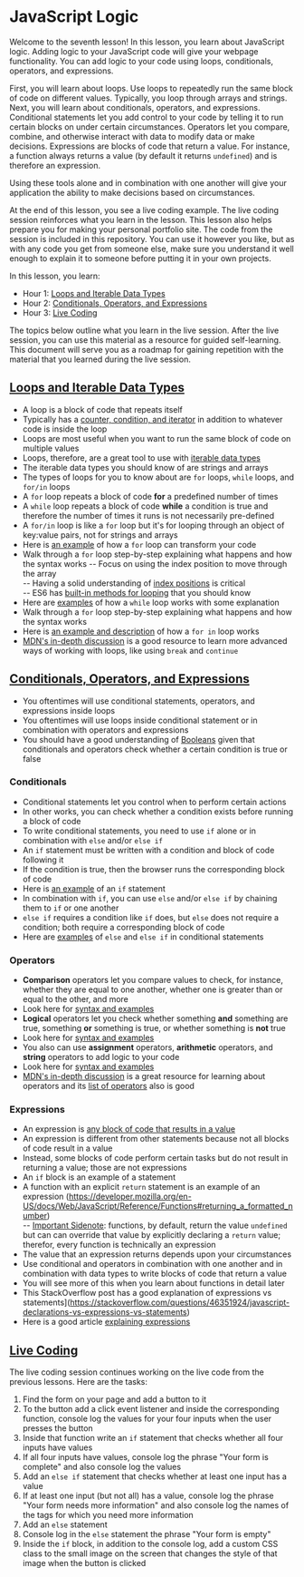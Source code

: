 # JavaScript Logic  

Welcome to the seventh lesson! In this lesson, you learn about JavaScript logic. Adding logic to your JavaScript code will give your webpage functionality. You can add logic to your code using loops, conditionals, operators, and expressions. 

First, you will learn about loops. Use loops to repeatedly run the same block of code on different values. Typically, you loop through arrays and strings. Next, you will learn about conditionals, operators, and expressions. Conditional statements let you add control to your code by telling it to run certain blocks on under certain circumstances. Operators let you compare, combine, and otherwise interact with data to modify data or make decisions. Expressions are blocks of code that return a value. For instance, a function always returns a value (by default it returns `undefined`) and is therefore an expression. 

Using these tools alone and in combination with one another will give your application the ability to make decisions based on circumstances. 

At the end of this lesson, you see a live coding example. The live coding session reinforces what you learn in the lesson. This lesson also helps prepare you for making your personal portfolio site. The code from the session is included in this repository. You can use it however you like, but as with any code you get from someone else, make sure you understand it well enough to explain it to someone before putting it in your own projects.  

In this lesson, you learn:  

- Hour 1: [Loops and Iterable Data Types](#loops-and-iterable-data-types)     
- Hour 2: [Conditionals, Operators, and Expressions](#conditionals-operators-and-expressions)   
- Hour 3: [Live Coding](#live-coding)  

The topics below outline what you learn in the live session. After the live session, you can use this material as a resource for guided self-learning. This document will serve you as a roadmap for gaining repetition with the material that you learned during the live session.   

## [Loops and Iterable Data Types](#loops-and-iterable-data-types)   

- A loop is a block of code that repeats itself  
- Typically has a [counter, condition, and iterator](https://developer.mozilla.org/en-US/docs/Learn/JavaScript/Building_blocks/Looping_code#keep_me_in_the_loop) in addition to whatever code is inside the loop  
- Loops are most useful when you want to run the same block of code on multiple values  
- Loops, therefore, are a great tool to use with [iterable data types](https://developer.mozilla.org/en-US/docs/Web/JavaScript/Reference/Iteration_protocols#iterable_examples)  
- The iterable data types you should know of are strings and arrays  
- The types of loops for you to know about are `for` loops, `while` loops, and `for/in` loops    
- A `for` loop repeats a block of code **for** a predefined number of times
- A `while` loop repeats a block of code **while** a condition is true and therefore the number of times it runs is not necessarily pre-defined    
- A `for/in` loop is like a `for` loop but it's for looping through an object of key:value pairs, not for strings and arrays  
- Here is [an example](https://www.w3schools.com/js/js_loop_for.asp) of how a `for` loop can transform your code  
- Walk through a `for` loop step-by-step explaining what happens and how the syntax works 
  -- Focus on using the index position to move through the array  
  -- Having a solid understanding of [index positions](https://developer.mozilla.org/en-US/docs/Web/JavaScript/Guide/Indexed_collections#referring_to_array_elements) is critical   
  -- ES6 has [built-in methods for looping](https://developer.mozilla.org/en-US/docs/Web/JavaScript/Guide/Indexed_collections#array_methods) that you should know  
- Here are [examples](https://www.w3schools.com/js/js_loop_while.asp) of how a `while` loop works with some explanation  
- Walk through a `for` loop step-by-step explaining what happens and how the syntax works  
- Here is [an example and description](https://www.w3schools.com/js/js_loop_forin.asp) of how a `for in` loop works  
- [MDN's in-depth discussion](https://developer.mozilla.org/en-US/docs/Web/JavaScript/Guide/Loops_and_iteration) is a good resource to learn more advanced ways of working with loops, like using `break` and `continue`    

## [Conditionals, Operators, and Expressions](#conditionals-operators-and-expressions)    

- You oftentimes will use conditional statements, operators, and expressions inside loops  
- You oftentimes will use loops inside conditional statement or in combination with operators and expressions  
- You should have a good understanding of [Booleans](https://www.w3schools.com/js/js_booleans.asp) given that conditionals and operators check whether a certain condition is true or false  

### Conditionals  

- Conditional statements let you control when to perform certain actions  
- In other works, you can check whether a condition exists before running a block of code  
- To write conditional statements, you need to use `if` alone or in combination with `else` and/or `else if`  
- An `if` statement must be written with a condition and block of code following it  
- If the condition is true, then the browser runs the corresponding block of code  
- Here is [an example](https://www.w3schools.com/js/js_if_else.asp) of an `if` statement  
- In combination with `if`, you can use `else` and/or `else if`  by chaining them to `if` or one another  
- `else if` requires a condition like `if` does, but `else` does not require a condition; both require a corresponding block of code  
- Here are [examples](https://www.w3schools.com/js/js_if_else.asp) of `else` and `else if` in conditional statements  

### Operators  

- **Comparison** operators let you compare values to check, for instance, whether they are equal to one another, whether one is greater than or equal to the other, and more  
- Look here for [syntax and examples](https://www.w3schools.com/js/js_comparisons.asp)  
- **Logical** operators let you check whether something **and** something are true, something **or** something is true, or whether something is **not** true  
- Look here for [syntax and examples](https://www.w3schools.com/js/js_comparisons.asp)  
- You also can use **assignment** operators, **arithmetic** operators, and **string** operators to add logic to your code  
- Look here for [syntax and examples](https://www.w3schools.com/js/js_operators.asp)  
- [MDN's in-depth discussion](https://developer.mozilla.org/en-US/docs/Web/JavaScript/Guide/Expressions_and_Operators) is a great resource for learning about operators and its [list of operators](https://developer.mozilla.org/en-US/docs/Web/JavaScript/Reference/Operators) also is good  

### Expressions  

- An expression is [any block of code that results in a value](https://developer.mozilla.org/en-US/docs/Web/JavaScript/Guide/Expressions_and_Operators#expressions)  
- An expression is different from other statements because not all blocks of code result in a value 
- Instead, some blocks of code perform certain tasks but do not result in returning a value; those are not expressions  
- An `if` block is an example of a statement  
- A function with an explicit `return` statement is an example of an expression (https://developer.mozilla.org/en-US/docs/Web/JavaScript/Reference/Functions#returning_a_formatted_number)  
 -- [Important Sidenote](https://stackoverflow.com/a/20915524): functions, by default, return the value `undefined` but can can override that value by explicitly declaring a `return` value; therefor, every function is technically an expression  
- The value that an expression returns depends upon your circumstances  
- Use conditional and operators in combination with one another and in combination with data types to write blocks of code that return a value  
- You will see more of this when you learn about functions in detail later  
- This StackOverflow post has a good explanation of expressions vs statements](https://stackoverflow.com/questions/46351924/javascript-declarations-vs-expressions-vs-statements)
- Here is a good article [explaining expressions](https://masteringjs.io/tutorials/fundamentals/expressions)  

## [Live Coding](#live-coding)   

The live coding session continues working on the live code from the previous lessons. Here are the tasks:  

1. Find the form on your page and add a button to it  
2. To the button add a click event listener and inside the corresponding function, console log the values for your four inputs when the user presses the button  
3. Inside that function write an `if` statement that checks whether all four inputs have values  
4. If all four inputs have values, console log the phrase "Your form is complete" and also console log the values    
5. Add an `else if` statement that checks whether at least one input has a value  
6. If at least one input (but not all) has a value, console log the phrase "Your form needs more information" and also console log the names of the tags for which you need more information      
7. Add an `else` statement  
8. Console log in the `else` statement the phrase "Your form is empty"    
9. Inside the `if` block, in addition to the console log, add a custom CSS class to the small image on the screen that changes the style of that image when the button is clicked    

